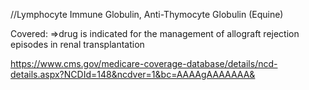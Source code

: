 //Lymphocyte Immune Globulin, Anti-Thymocyte Globulin (Equine)

Covered:
=>drug is indicated for the management of allograft rejection episodes in renal transplantation


https://www.cms.gov/medicare-coverage-database/details/ncd-details.aspx?NCDId=148&ncdver=1&bc=AAAAgAAAAAAA&
